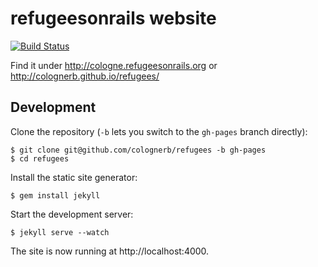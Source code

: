 # refugeesonrails website

[![Build Status](https://travis-ci.org/colognerb/refugees.svg?branch=gh-pages)](https://travis-ci.org/colognerb/refugees)

Find it under http://cologne.refugeesonrails.org or http://colognerb.github.io/refugees/

## Development

Clone the repository (`-b` lets you switch to the `gh-pages` branch
directly):

    $ git clone git@github.com/colognerb/refugees -b gh-pages
    $ cd refugees

Install the static site generator:

    $ gem install jekyll

Start the development server:

    $ jekyll serve --watch

The site is now running at http://localhost:4000.
